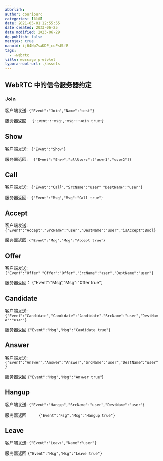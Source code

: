 ```yaml
---
abbrlink: 
author: couriourc
categories: [前端]
date: 2021-05-01 12:55:55
date created: 2023-06-25
date modified: 2023-06-29
dg-publish: false
mathjax: true
nanoid: ij64Np7sAKDP_cuPsUlfB
tags:
  - -webrtc
title: message-prototol
typora-root-url: ./assets
---
```


## WebRTC 中的信令服务器约定

### Join

客户端发送: ` {"Event":"Join","Name":"test"}    `

服务器返回 `  {"Event":"Msg","Msg":"Join true"}`

## Show

客户端发送: `  {"Event":"Show"}    `

服务器返回: `  {"Event":"Show","allUsers":["user1","user2"]}`

## Call

客户端发送: `  {"Event":"Call","SrcName":"user","DestName":"user"}    `

服务器返回: ` {"Event":"Msg","Msg":"Call true"}`

## Accept

客户端发送: ` {"Event":"Accept","SrcName":"user","DestName":"user","isAccept":Bool}  `  

服务器返回: `{"Event":"Msg","Msg":"Accept true"}`

## Offer  

  客户端发送: ` {"Event":"Offer","Offer":"Offer","SrcName":"user","DestName":"user"} `  

 服务器返回： {"Event":"Msg","Msg":"Offer true"}

## Candidate

客户端发送: `{"Event":"Candidate","Candidate":"Candidate","SrcName":"user","DestName":"user"}   `

 服务器返回 `{"Event":"Msg","Msg":"Candidate true"}`

## Answer

客户端发送: `{"Event":"Answer","Answer":"Answer","SrcName":"user","DestName":"user"}`

服务器返回 `{"Event":"Msg","Msg":"Answer true"}`

## Hangup

客户端发送: ` {"Event":"Hangup","SrcName":"user","DestName":"user"}  `

服务器返回 `     {"Event":"Msg","Msg":"Hangup true"}`

## Leave

客户端发送: `{"Event":"Leave","Name":"user"} `  

服务器返回 `{"Event":"Msg","Msg":"Leave true"}`
